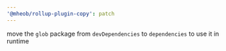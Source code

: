 ```yaml
---
'@mheob/rollup-plugin-copy': patch
---
```


move the `glob` package from `devDependencies` to `dependencies` to use it in runtime
